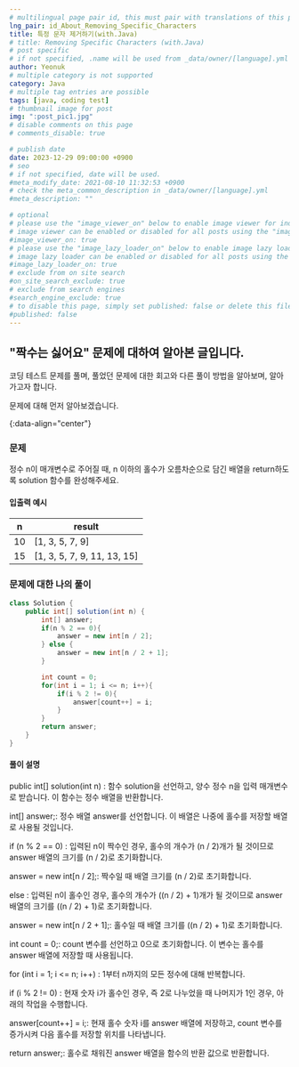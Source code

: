 ```yaml
---
# multilingual page pair id, this must pair with translations of this page. (This name must be unique)
lng_pair: id_About_Removing_Specific_Characters
title: 특정 문자 제거하기(with.Java)
# title: Removing Specific Characters (with.Java)
# post specific
# if not specified, .name will be used from _data/owner/[language].yml
author: Yeonuk
# multiple category is not supported
category: Java
# multiple tag entries are possible
tags: [java, coding test]
# thumbnail image for post
img: ":post_pic1.jpg"
# disable comments on this page
# comments_disable: true

# publish date
date: 2023-12-29 09:00:00 +0900
# seo
# if not specified, date will be used.
#meta_modify_date: 2021-08-10 11:32:53 +0900
# check the meta_common_description in _data/owner/[language].yml
#meta_description: ""

# optional
# please use the "image_viewer_on" below to enable image viewer for individual pages or posts (_posts/ or [language]/_posts folders).
# image viewer can be enabled or disabled for all posts using the "image_viewer_posts: true" setting in _data/conf/main.yml.
#image_viewer_on: true
# please use the "image_lazy_loader_on" below to enable image lazy loader for individual pages or posts (_posts/ or [language]/_posts folders).
# image lazy loader can be enabled or disabled for all posts using the "image_lazy_loader_posts: true" setting in _data/conf/main.yml.
#image_lazy_loader_on: true
# exclude from on site search
#on_site_search_exclude: true
# exclude from search engines
#search_engine_exclude: true
# to disable this page, simply set published: false or delete this file
#published: false
---
```


<!-- outline-start -->

## "짝수는 싫어요" 문제에 대하여 알아본 글입니다.

코딩 테스트 문제를 풀며, 풀었던 문제에 대한 회고와 다른 풀이 방법을 알아보며, 알아가고자 합니다.

문제에 대해 먼저 알아보겠습니다.

{:data-align="center"}

<!-- outline-end -->

### 문제

정수 n이 매개변수로 주어질 때, n 이하의 홀수가 오름차순으로 담긴 배열을 return하도록 solution 함수를 완성해주세요.

#### 입출력 예시

| n   | result                      |
| --- | --------------------------- |
| 10  | [1, 3, 5, 7, 9]             |
| 15  | [1, 3, 5, 7, 9, 11, 13, 15] |

### 문제에 대한 나의 풀이

```java
class Solution {
    public int[] solution(int n) {
        int[] answer;
        if(n % 2 == 0){
            answer = new int[n / 2];
        } else {
            answer = new int[n / 2 + 1];
        }

        int count = 0;
        for(int i = 1; i <= n; i++){
            if(i % 2 != 0){
                answer[count++] = i;
            }
        }
        return answer;
    }
}
```

#### 풀이 설명

public int[] solution(int n) : 함수 solution을 선언하고, 양수 정수 n을 입력 매개변수로 받습니다. 이 함수는 정수 배열을 반환합니다.

int[] answer;: 정수 배열 answer를 선언합니다. 이 배열은 나중에 홀수를 저장할 배열로 사용될 것입니다.

if (n % 2 == 0) : 입력된 n이 짝수인 경우, 홀수의 개수가 (n / 2)개가 될 것이므로 answer 배열의 크기를 (n / 2)로 초기화합니다.

answer = new int[n / 2];: 짝수일 때 배열 크기를 (n / 2)로 초기화합니다.

else : 입력된 n이 홀수인 경우, 홀수의 개수가 ((n / 2) + 1)개가 될 것이므로 answer 배열의 크기를 ((n / 2) + 1)로 초기화합니다.

answer = new int[n / 2 + 1];: 홀수일 때 배열 크기를 ((n / 2) + 1)로 초기화합니다.

int count = 0;: count 변수를 선언하고 0으로 초기화합니다. 이 변수는 홀수를 answer 배열에 저장할 때 사용됩니다.

for (int i = 1; i <= n; i++) : 1부터 n까지의 모든 정수에 대해 반복합니다.

if (i % 2 != 0) : 현재 숫자 i가 홀수인 경우, 즉 2로 나누었을 때 나머지가 1인 경우, 아래의 작업을 수행합니다.

answer[count++] = i;: 현재 홀수 숫자 i를 answer 배열에 저장하고, count 변수를 증가시켜 다음 홀수를 저장할 위치를 나타냅니다.

return answer;: 홀수로 채워진 answer 배열을 함수의 반환 값으로 반환합니다.
